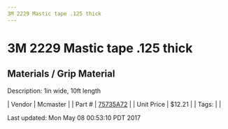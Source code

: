 ```yaml
---
3M 2229 Mastic tape .125 thick
---
```


# 3M 2229 Mastic tape .125 thick
## Materials / Grip Material
Description: 	1in wide, 10ft length 

| Vendor | Mcmaster | 
| Part # | [75735A72](https://www.mcmaster.com/#75735A72) | 
| Unit Price | $12.21 | 
| Tags: |  | 

Last updated: Mon May 08 00:53:10 PDT 2017